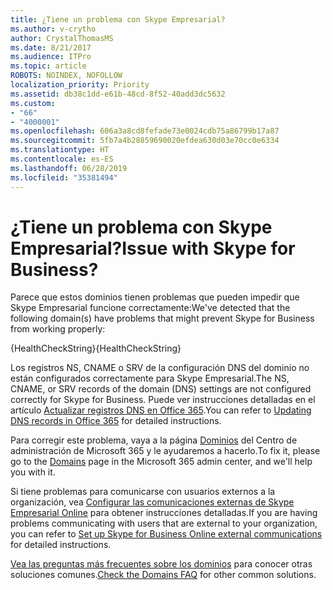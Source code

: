 ```yaml
---
title: ¿Tiene un problema con Skype Empresarial?
ms.author: v-crytho
author: CrystalThomasMS
ms.date: 8/21/2017
ms.audience: ITPro
ms.topic: article
ROBOTS: NOINDEX, NOFOLLOW
localization_priority: Priority
ms.assetid: db38c1dd-e61b-48cd-8f52-40add3dc5632
ms.custom:
- "66"
- "4000001"
ms.openlocfilehash: 606a3a8cd8fefade73e0024cdb75a86799b17a87
ms.sourcegitcommit: 5fb7a4b28859690020efdea630d03e70cc0e6334
ms.translationtype: HT
ms.contentlocale: es-ES
ms.lasthandoff: 06/28/2019
ms.locfileid: "35381494"
---
```

# <a name="issue-with-skype-for-business"></a><span data-ttu-id="f11c0-102">¿Tiene un problema con Skype Empresarial?</span><span class="sxs-lookup"><span data-stu-id="f11c0-102">Issue with Skype for Business?</span></span>

<span data-ttu-id="f11c0-103">Parece que estos dominios tienen problemas que pueden impedir que Skype Empresarial funcione correctamente:</span><span class="sxs-lookup"><span data-stu-id="f11c0-103">We've detected that the following domain(s) have problems that might prevent Skype for Business from working properly:</span></span>
  
<span data-ttu-id="f11c0-104">{HealthCheckString}</span><span class="sxs-lookup"><span data-stu-id="f11c0-104">{HealthCheckString}</span></span>
  
<span data-ttu-id="f11c0-105">Los registros NS, CNAME o SRV de la configuración DNS del dominio no están configurados correctamente para Skype Empresarial.</span><span class="sxs-lookup"><span data-stu-id="f11c0-105">The NS, CNAME, or SRV records of the domain (DNS) settings are not configured correctly for Skype for Business.</span></span> <span data-ttu-id="f11c0-106">Puede ver instrucciones detalladas en el artículo [Actualizar registros DNS en Office 365](https://support.office.com/article/Create-DNS-records-for-Office-365-when-you-manage-your-DNS-records-B0F3FDCA-8A80-4E8E-9EF3-61E8A2A9AB23.aspx).</span><span class="sxs-lookup"><span data-stu-id="f11c0-106">You can refer to [Updating DNS records in Office 365](https://support.office.com/article/Create-DNS-records-for-Office-365-when-you-manage-your-DNS-records-B0F3FDCA-8A80-4E8E-9EF3-61E8A2A9AB23.aspx) for detailed instructions.</span></span>
  
<span data-ttu-id="f11c0-107">Para corregir este problema, vaya a la página [Dominios](https://admin.microsoft.com/adminportal/home#/Domains) del Centro de administración de Microsoft 365 y le ayudaremos a hacerlo.</span><span class="sxs-lookup"><span data-stu-id="f11c0-107">To fix it, please go to the [Domains](https://admin.microsoft.com/adminportal/home#/Domains) page in the Microsoft 365 admin center, and we'll help you with it.</span></span>
  
<span data-ttu-id="f11c0-108">Si tiene problemas para comunicarse con usuarios externos a la organización, vea [Configurar las comunicaciones externas de Skype Empresarial Online](https://support.microsoft.com/help/10041/set-up-skype-for-business-online-external-communications.aspx) para obtener instrucciones detalladas.</span><span class="sxs-lookup"><span data-stu-id="f11c0-108">If you are having problems communicating with users that are external to your organization, you can refer to [Set up Skype for Business Online external communications](https://support.microsoft.com/help/10041/set-up-skype-for-business-online-external-communications.aspx) for detailed instructions.</span></span>
  
<span data-ttu-id="f11c0-109">[Vea las preguntas más frecuentes sobre los dominios](https://support.office.com/article/7b7b075d-79f9-4e37-8a9e-fb60c1d95166.aspx) para conocer otras soluciones comunes.</span><span class="sxs-lookup"><span data-stu-id="f11c0-109">[Check the Domains FAQ](https://support.office.com/article/7b7b075d-79f9-4e37-8a9e-fb60c1d95166.aspx) for other common solutions.</span></span>
  